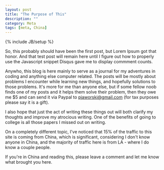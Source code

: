 ```yaml
---
layout: post
title: "The Purpose of This"
description: ""
category: Meta
tags: [meta, China]
---
```

{% include JB/setup %}

So, this probably should have been the first post, but Lorem Ipsum got that honor. And that test post will remain here until I figure out how to properly use the Javascript snippet Disqus gave me to display commment counts.

Anywho, this blog is here mainly to serve as a journal for my adventures in coding and anything else computer related. The posts will be mostly about problems I encounter while learning new things, and hopefully solutions to those problems. It's more for me than anyone else, but if some fellow noob finds one of my posts and it helps them solve their problem, then they owe me $5 and can send it via Paypal to <pjaworski@gmail.com> (for tax purposes please say it is a gift).

I also hope that just the act of writing these things out will both clarify my thoughts and improve my atrocious writing. One of the benefits of going to college is all those papers I missed out on writing.

On a completely different topic, I've noticed that 15% of the traffic to this site is coming from China, which is significant, considering I don't know anyone in China, and the majority of traffic here is from LA - where I do know a couple people.

If you're in China and reading this, please leave a comment and let me know what brought you here.